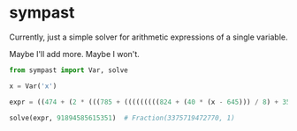 # sympast

Currently, just a simple solver for arithmetic expressions of a single variable.

Maybe I'll add more. Maybe I won't.

```py
from sympast import Var, solve

x = Var('x')

expr = ((474 + (2 * (((785 + (((((((((824 + (40 * (x - 645))) / 8) + 351) + 733) / 6) - 650) * 49) - 458) * 2)) / 3) - 575))) / 2) + 434

solve(expr, 91894585615351)  # Fraction(3375719472770, 1)
```